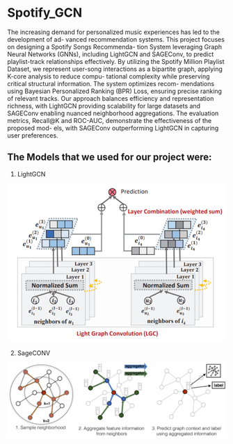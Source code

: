 # Spotify_GCN

The increasing demand for personalized music experiences has led to the development of ad-
vanced recommendation systems. This project focuses on designing a Spotify Songs Recommenda-
tion System leveraging Graph Neural Networks (GNNs), including LightGCN and SAGEConv, to
predict playlist-track relationships effectively. By utilizing the Spotify Million Playlist Dataset, we
represent user-song interactions as a bipartite graph, applying K-core analysis to reduce compu-
tational complexity while preserving critical structural information. The system optimizes recom-
mendations using Bayesian Personalized Ranking (BPR) Loss, ensuring precise ranking of relevant
tracks. Our approach balances efficiency and representation richness, with LightGCN providing
scalability for large datasets and SAGEConv enabling nuanced neighborhood aggregations. The
evaluation metrics, Recall@K and ROC-AUC, demonstrate the effectiveness of the proposed mod-
els, with SAGEConv outperforming LightGCN in capturing user preferences.


## The Models that we used for our project were: 
1. LightGCN


![Diagram of the project](lightgcn.png "Project Diagram")

2. SageCONV

![Diagram of the project](sageConv.PNG "Project Diagram")

